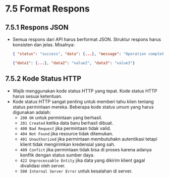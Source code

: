 # 7.5 Format Respons

## 7.5.1 Respons JSON

- Semua respons dari API harus berformat JSON. Struktur respons harus konsisten dan jelas. Misalnya:

    ```json
    { "status": "success", "data": {...}, "message": "Operation completed successfully" }
    ```
    
    ```json 
    {"data1": {...}, "data2": "value2", "data3": "value3"}
    ```


## 7.5.2 Kode Status HTTP

- Wajib menggunakan kode status HTTP yang tepat. Kode status HTTP harus sesuai ketentuan.
- Kode status HTTP sangat penting untuk memberi tahu klien tentang status permintaan mereka. Beberapa kode status umum yang harus digunakan adalah:
    - `200 OK` untuk permintaan yang berhasil.
    - `201 Created` ketika data baru berhasil dibuat.
    - `400 Bad Request` jika permintaan tidak valid.
    - `404 Not Found` jika resource tidak ditemukan.
    - `401 Unauthorized` jika permintaan membutuhakn autentikasi tetapi klient tidak mengirimkan kredensial yang sah.
    - `409 Confict` jika permintaan tidak bisa di proses karena adanya konflik dengan status sumber daya.
    - `422 Unprocessable Entity` jika data yang dikirim klient gagal divalidasi oleh server.
    - `500 Internal Server Error` untuk kesalahan di server.